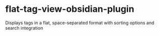 # flat-tag-view-obsidian-plugin
Displays tags in a flat, space-separated format with sorting options and search integration
